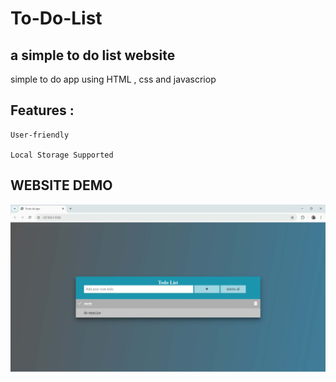# To-Do-List
## a simple to do list website

simple to do app using HTML , css and javascriop 

## Features :
    User-friendly

    Local Storage Supported

## WEBSITE DEMO
![WEBSITE DEMO](./WEBSITE%20DEMO.jpg)